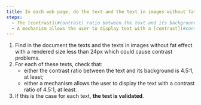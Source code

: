 ```yaml
---
title: In each web page, do the text and the text in images without fat effect with a rendered size of less than 24px meet one of these conditions (except in particular cases)?
steps:
  - The [contrast](#contrast) ratio between the text and its background is 4.5:1, at least.
  - A mechanism allows the user to display text with a [contrast](#contrast) ratio of at least 4.5:1.
---
```


1. Find in the document the texts and the texts in images without fat effect with a rendered size less than 24px which could cause contrast problems.
2. For each of these texts, check that:
   - either the contrast ratio between the text and its background is 4.5:1, at least;
   - either a mechanism allows the user to display the text with a contrast ratio of 4.5:1, at least.
3. If this is the case for each text, **the test is validated**.
